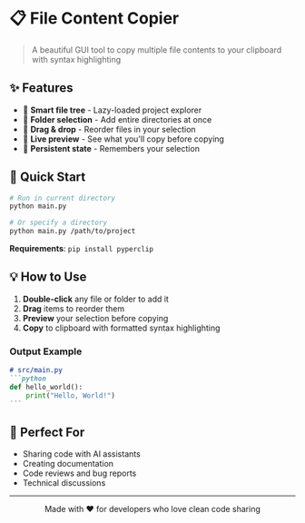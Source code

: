 # 📋 File Content Copier

> A beautiful GUI tool to copy multiple file contents to your clipboard with syntax highlighting

## ✨ Features

- 🌳 **Smart file tree** - Lazy-loaded project explorer
- 📁 **Folder selection** - Add entire directories at once
- 🎯 **Drag & drop** - Reorder files in your selection
- 👀 **Live preview** - See what you'll copy before copying
- 💾 **Persistent state** - Remembers your selection

## 🚀 Quick Start

```bash
# Run in current directory
python main.py

# Or specify a directory
python main.py /path/to/project
```

**Requirements**: `pip install pyperclip`

## 💡 How to Use

1. **Double-click** any file or folder to add it
2. **Drag** items to reorder them
3. **Preview** your selection before copying
4. **Copy** to clipboard with formatted syntax highlighting

### Output Example
````markdown
# src/main.py
```python
def hello_world():
    print("Hello, World!")
```
````

## 🎯 Perfect For

- Sharing code with AI assistants
- Creating documentation
- Code reviews and bug reports
- Technical discussions

---

<p align="center">Made with ❤️ for developers who love clean code sharing</p>
